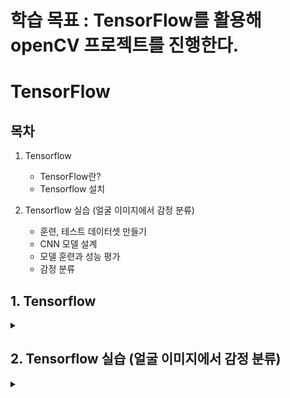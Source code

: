# 학습 목표 : TensorFlow를 활용해 openCV 프로젝트를 진행한다.

# TensorFlow

## 목차

1. Tensorflow
   - TensorFlow란?
   - Tensorflow 설치
  
2. Tensorflow 실습 (얼굴 이미지에서 감정 분류)
   - 훈련, 테스트 데이터셋 만들기
   - CNN 모델 설계
   - 모델 훈련과 성능 평가
   - 감정 분류

## 1. Tensorflow

<details>
<summary></summary>
<div markdown="1">

## **1-1. Tensorflow란?**

구글이 개발한 **오픈소스 머신러닝/딥러닝 프레임워크로, 딥러닝 신경망 모델을 만들고 학습**시키는데 많이 쓰인다.

## **1-2. Tensorflow 설치** 

_**학습시에는 vmware를 통해 우분투에서 실행함**_

**[1. vscode 설치]**

[vscode 메인 페이지](https://code.visualstudio.com/download)에서 .deb 다운로드

1. 다운로드 디렉토리로 이동

```terminla
cd Downloads/
```

2. 다운로드한 파일 실행

```terminal
sudo dpkg -i code_1.103.0-1754517494_amd64.deb
```

3. 다운로드 완

<br><br>

**[2. 윈도우 SSH키를 VMware Ubuntu로 복사하기]**

1. 윈도우에서 SSH 키 위치 확인

```
C:\Users\[사용자명]\.ssh\
```

2. 윈도우에서 복사한 뒤에 VMworkstation에 붙여넣기

```
.ssh\
```

3. 필수 권한 설정

```terminal
# 디렉토리 권한
chmod 700 ~/.ssh

# 개인키 권한 (Ed25519 키의 경우)
chmod 600 ~/.ssh/id_ed25519

chmod 644 ~/.ssh/id_ed25519.pub

# 기타 파일들
chmod 600 ~/.ssh/config          # 설정파일 (있다면)
chmod 600 ~/.ssh/known_hosts     # 호스트 정보

# 소유자 확인
chown -R $USER:$USER ~/.ssh
```

4. SSH 연결 테스트

```terminal
# GitHub 테스트
ssh -T git@github.com

# 성공 시 메시지:
# Hi [사용자명]! You've successfully authenticated, but GitHub does not provide shell access
```

<br><br>

**[3. 가상환경 생성]**

1. 텐서플로우 디렉토리 생성

```termianl
mkdir opencv_tf
cd opencv_tf
```

2. 파이썬 가상환경 설치

```terminal
sudo apt install python3.10-venv
```

3. 가상환경 생성

```terminal
# 가상환경 생성
python3 -m venv tfvenv

# 가상환경 진입
source tfvenv/bin/activate
```

4. 가상환경 진입 후 ros2 충돌시 pip list 해결방법

 _가상환경 종료 후_

```terminal
# 백업 파일 생성
cp ~/.bashrc ~/.bashrc.backup

# bashrc에서 ros2 자동 실행 명령어 주석처리
nano ~/.bashrc
# source /opt/ros/humble/setup.bash
```

5. ROS2 환경 변수 제거

```terminal
unset ROS_VERSION

unset ROS_PYTHON_VERSION  

unset ROS_LOCALHOST_ONLY

unset ROS_DISTRO

unset AMENT_PREFIX_PATH

unset PYTHONPATH
```

6. 가상환경 삭제 후 재설치

```terminal
# 가상환경 삭제
rm -rf tfvenv

# 가상환경 재설치
python3 -m venv tfvenv
```

7. 가상환경 진입 후 pip list 확인

```terminal
# 가상환경 실행
source tfvenv/bin/activate

# pip list 확인

# Package    Version
# ---------- -------
# pip        22.0.2
# setuptools 59.6.0
```

<br><br>

**[4. tensorflow 설치]**

```terminal
python3 -m pip install tensorflow
```

</div>
</details>

## 2. Tensorflow 실습 (얼굴 이미지에서 감정 분류)

<details>
<summary></summary>
<div markdown="1">

**[데이터셋 다운로드](https://www.kaggle.com/datasets/msambare/fer2013)**

## **2-1. 훈련, 테스트 데이터셋 만들기**

```python3
import tensorflow as tf
import matplotlib.pyplot as plt
import cv2
import numpy as np
from tensorflow.keras.preprocessing.image import ImageDataGenerator


img = tf.keras.preprocessing.image.load_img('../data/train/happy/Training_1206.jpg')

# 이미지 사이즈 출력
print(np.array(img).shape)

#  훈련, 테스트 데이터셋 만들기
## 텐서플로로 CNN모델을 설계하여 훈련

train_generator = ImageDataGenerator(rotation_range=10,  # Degree range for random rotations
                                     zoom_range=0.2,  # Float or [lower, upper]. Range for random zoom. If a float, [lower, upper] = [1-zoom_range, 1+zoom_range]
                                     horizontal_flip=True,  # Randomly flip inputs horizontally
                                     rescale=1/255)  # Rescaling by 1/255 to normalize

train_dataset = train_generator.flow_from_directory(directory='../data/train',
                                                    target_size=(48, 48),  # Tuple of integers (height, width), defaults to (256, 256)
                                                    class_mode='categorical',
                                                    batch_size=16,  # Size of the batches of data (default: 32)
                                                    shuffle=True,  # Whether to shuffle the data (default: True) If set to False, sorts the data in alphanumeric order
                                                    seed=10)

# 훈련 데이터셋의 타깃 값 
print(train_dataset.classes)

# 각 타깃 값의 의미
print(train_dataset.class_indices)

# 각 타깃 값별로 데이터 갯수가 몇개인지
print(np.unique(train_dataset.classes, return_counts=True))

test_generator = ImageDataGenerator(rescale=1/255)

test_dataset = test_generator.flow_from_directory(directory='../data/test',
                                                  target_size=(48, 48),
                                                  class_mode='categorical',
                                                  batch_size=1,
                                                  shuffle=False,
                                                  seed=10)
```

<br><br>

## **2-2. CNN 모델 설계**

```python3
from tensorflow.keras.models import Sequential
from tensorflow.keras.layers import Dense, Dropout, Conv2D, MaxPooling2D, Flatten, BatchNormalization

num_classes = 7
num_detectors = 32
width, height = 48, 48

network = Sequential()

network.add(Conv2D(filters=num_detectors, kernel_size=3, activation='relu', padding='same', input_shape=(width, height, 3)))
network.add(BatchNormalization())
network.add(Conv2D(filters=num_detectors, kernel_size=3, activation='relu', padding='same'))
network.add(BatchNormalization())
network.add(MaxPooling2D(pool_size=(2, 2)))
network.add(Dropout(0.2))

network.add(Conv2D(2*num_detectors, 3, activation='relu', padding='same'))
network.add(BatchNormalization())
network.add(Conv2D(2*num_detectors, 3, activation='relu', padding='same'))
network.add(BatchNormalization())
network.add(MaxPooling2D(pool_size=(2, 2)))
network.add(Dropout(0.2))

network.add(Conv2D(2*2*num_detectors, 3, activation='relu', padding='same'))
network.add(BatchNormalization())
network.add(Conv2D(2*2*num_detectors, 3, activation='relu', padding='same'))
network.add(BatchNormalization())
network.add(MaxPooling2D(pool_size=(2, 2)))
network.add(Dropout(0.2))

network.add(Conv2D(2*2*2*num_detectors, 3, activation='relu', padding='same'))
network.add(BatchNormalization())
network.add(Conv2D(2*2*2*num_detectors, 3, activation='relu', padding='same'))
network.add(BatchNormalization())
network.add(MaxPooling2D(pool_size=(2, 2)))
network.add(Dropout(0.2))

network.add(Flatten())

network.add(Dense(2*2*num_detectors, activation='relu'))
network.add(BatchNormalization())
network.add(Dropout(0.2))

network.add(Dense(2*num_detectors, activation='relu'))
network.add(BatchNormalization())
network.add(Dropout(0.2))

network.add(Dense(num_classes, activation='softmax'))

network.summary()
```

<br><br>

## **2-3. 모델 훈련과 성능 평가**

```python3
# 모델 훈련
network.compile(optimizer='Adam', loss='categorical_crossentropy', metrics=['accuracy'])
epochs = 3

network.fit(train_dataset, epochs=epochs)

# 모델 성능 평가
network.evaluate(test_dataset)
preds = network.predict(test_dataset)
print(preds)
preds = np.argmax(preds, axis=1)
print(preds)
print(test_dataset.classes)
print(accuracy_score(test_dataset.classes, preds))

# 모델 저장
network.save('../models/emotion_model.h5')
```

<img width="426" height="824" alt="image" src="https://github.com/user-attachments/assets/36285412-35b2-44d3-8972-b603938a068c" />

<img width="360" height="106" alt="image" src="https://github.com/user-attachments/assets/dc48d2da-362a-442a-bd25-0655b75906f1" />


<br><br>

## **2-4. 감정 분류**

**[1. CNN 방식]**

```python3
import cv2
import matplotlib.pyplot as plt
import dlib
import tensorflow as tf
import numpy as np


image = cv2.imread('../data/img/charles.jpg')

# plt.figure(figsize=(8,8))
# plt.imshow(cv2.cvtColor(image, cv2.COLOR_BGR2RGB))
# plt.show()

face_detector = dlib.cnn_face_detection_model_v1('../data/weights/mmod_human_face_detector.dat')
face_detection = face_detector(image, 1)

left, top, right, bottom = face_detection[0].rect.left(),\
      face_detection[0].rect.top(), face_detection[0].rect.right(), face_detection[0].rect.bottom()
roi = image[top:bottom, left:right]

# cv2.imshow('roi', roi)
# cv2.waitKey(0)
# cv2.destroyAllWindows()

print(roi.shape)

# 이미지 리사이징
roi = cv2.resize(roi, (48, 48))
print(roi.shape)

# 정규화
roi = roi / 255

roi = np.expand_dims(roi, axis=0)
print(roi.shape)

network = tf.keras.model.load_model('../data/models/emotion_model.h5')

pred_probability = network.predict(roi)
print(pred_probability)

pred = np.argmax(pred_probability)
print(pred)

print(test_dataset.class_indices)
```

<img width="850" height="1134" alt="image" src="https://github.com/user-attachments/assets/d34a07ac-fbe4-4753-bdb1-02ceac318df8" />


<img width="142" height="141" alt="image" src="https://github.com/user-attachments/assets/fba71ec1-3034-44f0-8541-9299240d2c8b" />

`{'Angry': 0, 'Disgust': 1, 'Fear': 2, 'Happy': 3, 'Neutral': 4, 'Sad': 5, 'Surprise': 6}`

출력 : `3`

**[2. HOG 방식]**

```python3
import cv2 
import matplotlib.pyplot as plt
import dlib
import tensorflow as tf 
import numpy as np

image = cv2.imread('../data/images/charles.jpg')

# 이미지 로딩 확인
if image is None:
    print("이미지를 로딩할 수 없습니다!")
    exit()

face_detector = dlib.get_frontal_face_detector()
gray = cv2.cvtColor(image, cv2.COLOR_BGR2GRAY)
face_detection = face_detector(gray)

# 디버깅 정보 출력
print(f"검출된 얼굴 수: {len(face_detection)}")
print(f"face_detection 타입: {type(face_detection)}")

# 얼굴 검출 결과 확인
if len(face_detection) == 0:
    print("얼굴이 검출되지 않았습니다.")
    exit()

# 첫 번째 얼굴 정보 가져오기
face_rect = face_detection[0]
print(f"face_rect 타입: {type(face_rect)}")

left, top, right, bottom = face_rect.left(), face_rect.top(), face_rect.right(), face_rect.bottom()
print(f"얼굴 좌표: left={left}, top={top}, right={right}, bottom={bottom}")

roi = image[top:bottom, left:right]
print(f"ROI shape: {roi.shape}")

# Resize image
roi = cv2.resize(roi, (48, 48))
print(f"Resized ROI shape: {roi.shape}")

# Normalize
roi = roi / 255

roi = np.expand_dims(roi, axis=0)
print(f"Final ROI shape: {roi.shape}")

network = tf.keras.models.load_model('../models/emotion_model.h5')

pred_probability = network.predict(roi)
print(pred_probability)

pred = np.argmax(pred_probability)
print(f"예측 결과: {pred}")
```

</div>
</details>







